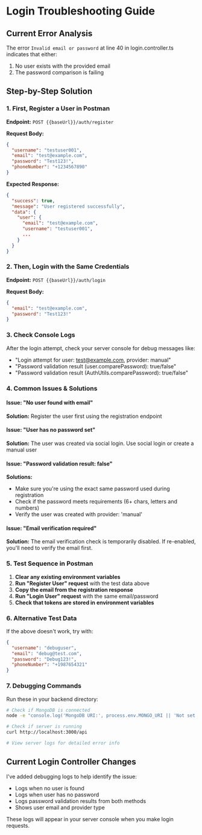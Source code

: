# Login Troubleshooting Guide

## Current Error Analysis
The error `Invalid email or password` at line 40 in login.controller.ts indicates that either:
1. No user exists with the provided email
2. The password comparison is failing

## Step-by-Step Solution

### 1. First, Register a User in Postman

**Endpoint:** `POST {{baseUrl}}/auth/register`

**Request Body:**
```json
{
  "username": "testuser001",
  "email": "test@example.com",
  "password": "Test123!",
  "phoneNumber": "+1234567890"
}
```

**Expected Response:**
```json
{
  "success": true,
  "message": "User registered successfully",
  "data": {
    "user": {
      "email": "test@example.com",
      "username": "testuser001",
      ...
    }
  }
}
```

### 2. Then, Login with the Same Credentials

**Endpoint:** `POST {{baseUrl}}/auth/login`

**Request Body:**
```json
{
  "email": "test@example.com",
  "password": "Test123!"
}
```

### 3. Check Console Logs

After the login attempt, check your server console for debug messages like:
- "Login attempt for user: test@example.com, provider: manual"
- "Password validation result (user.comparePassword): true/false"
- "Password validation result (AuthUtils.comparePassword): true/false"

### 4. Common Issues & Solutions

#### Issue: "No user found with email"
**Solution:** Register the user first using the registration endpoint

#### Issue: "User has no password set"
**Solution:** The user was created via social login. Use social login or create a manual user

#### Issue: "Password validation result: false"
**Solutions:**
- Make sure you're using the exact same password used during registration
- Check if the password meets requirements (6+ chars, letters and numbers)
- Verify the user was created with provider: 'manual'

#### Issue: "Email verification required"
**Solution:** The email verification check is temporarily disabled. If re-enabled, you'll need to verify the email first.

### 5. Test Sequence in Postman

1. **Clear any existing environment variables**
2. **Run "Register User" request** with the test data above
3. **Copy the email from the registration response**
4. **Run "Login User" request** with the same email/password
5. **Check that tokens are stored in environment variables**

### 6. Alternative Test Data

If the above doesn't work, try with:
```json
{
  "username": "debuguser",
  "email": "debug@test.com", 
  "password": "Debug123!",
  "phoneNumber": "+1987654321"
}
```

### 7. Debugging Commands

Run these in your backend directory:

```bash
# Check if MongoDB is connected
node -e "console.log('MongoDB URI:', process.env.MONGO_URI || 'Not set')"

# Check if server is running
curl http://localhost:3000/api

# View server logs for detailed error info
```

## Current Login Controller Changes

I've added debugging logs to help identify the issue:
- Logs when no user is found
- Logs when user has no password
- Logs password validation results from both methods
- Shows user email and provider type

These logs will appear in your server console when you make login requests.
